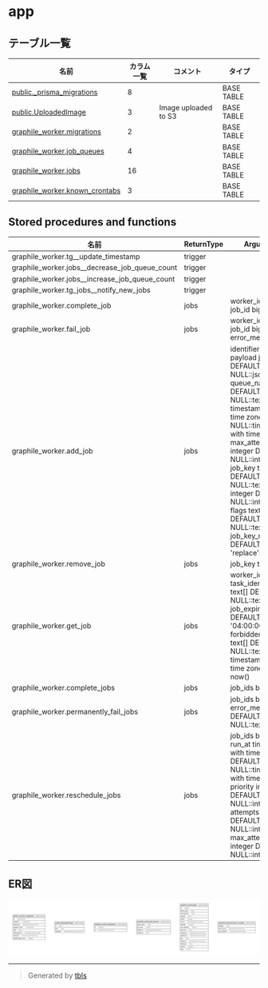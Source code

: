 # app

## テーブル一覧

| 名前 | カラム一覧 | コメント | タイプ |
| ---- | ------- | ------- | ---- |
| [public._prisma_migrations](public._prisma_migrations.md) | 8 |  | BASE TABLE |
| [public.UploadedImage](public.UploadedImage.md) | 3 | Image uploaded to S3 | BASE TABLE |
| [graphile_worker.migrations](graphile_worker.migrations.md) | 2 |  | BASE TABLE |
| [graphile_worker.job_queues](graphile_worker.job_queues.md) | 4 |  | BASE TABLE |
| [graphile_worker.jobs](graphile_worker.jobs.md) | 16 |  | BASE TABLE |
| [graphile_worker.known_crontabs](graphile_worker.known_crontabs.md) | 3 |  | BASE TABLE |

## Stored procedures and functions

| 名前 | ReturnType | Arguments | タイプ |
| ---- | ------- | ------- | ---- |
| graphile_worker.tg__update_timestamp | trigger |  | FUNCTION |
| graphile_worker.jobs__decrease_job_queue_count | trigger |  | FUNCTION |
| graphile_worker.jobs__increase_job_queue_count | trigger |  | FUNCTION |
| graphile_worker.tg_jobs__notify_new_jobs | trigger |  | FUNCTION |
| graphile_worker.complete_job | jobs | worker_id text, job_id bigint | FUNCTION |
| graphile_worker.fail_job | jobs | worker_id text, job_id bigint, error_message text | FUNCTION |
| graphile_worker.add_job | jobs | identifier text, payload json DEFAULT NULL::json, queue_name text DEFAULT NULL::text, run_at timestamp with time zone DEFAULT NULL::timestamp with time zone, max_attempts integer DEFAULT NULL::integer, job_key text DEFAULT NULL::text, priority integer DEFAULT NULL::integer, flags text[] DEFAULT NULL::text[], job_key_mode text DEFAULT 'replace'::text | FUNCTION |
| graphile_worker.remove_job | jobs | job_key text | FUNCTION |
| graphile_worker.get_job | jobs | worker_id text, task_identifiers text[] DEFAULT NULL::text[], job_expiry interval DEFAULT '04:00:00'::interval, forbidden_flags text[] DEFAULT NULL::text[], now timestamp with time zone DEFAULT now() | FUNCTION |
| graphile_worker.complete_jobs | jobs | job_ids bigint[] | FUNCTION |
| graphile_worker.permanently_fail_jobs | jobs | job_ids bigint[], error_message text DEFAULT NULL::text | FUNCTION |
| graphile_worker.reschedule_jobs | jobs | job_ids bigint[], run_at timestamp with time zone DEFAULT NULL::timestamp with time zone, priority integer DEFAULT NULL::integer, attempts integer DEFAULT NULL::integer, max_attempts integer DEFAULT NULL::integer | FUNCTION |

## ER図

![er](schema.svg)

---

> Generated by [tbls](https://github.com/k1LoW/tbls)
